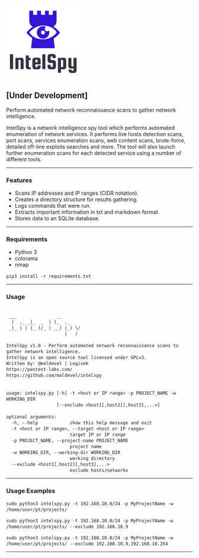 ![Alt text](logo.png?raw=true "Title")

## [Under Development]

Perform automated network reconnaissance scans to gather network intelligence.

IntelSpy is a network intelligence spy tool which performs automated enumeration of network services. It performs live hosts detection scans, port scans, services enumeration scans, web content scans, brute-force, detailed off-line exploits searches and more. The tool will also launch further enumeration scans for each detected service using a number of different tools.

---

### Features

* Scans IP addresses and IP ranges (CIDR notation).
* Creates a directory structure for results gathering.
* Logs commands that were run.
* Extracts important information in txt and markdown format.
* Stores data to an SQLite database.

---

### Requirements

* Python 3
* colorama
* nmap

```
pip3 install -r requirements.txt
```

---

### Usage

```

 ___               __        
  |  ._ _|_  _  | (_  ._     
 _|_ | | |_ (/_ | __) |_) \/ 
                      |   /  
                                
IntelSpy v1.0 - Perform automated network reconnaissance scans to gather network intelligence.
IntelSpy is an open source tool licensed under GPLv3.
Written by: @maldevel | Logisek
https://pentest-labs.com/
https://github.com/maldevel/intelspy


usage: intelspy.py [-h] -t <host or IP range> -p PROJECT_NAME -w WORKING_DIR
                   [--exclude <host1[,host2][,host3],...>]

optional arguments:
  -h, --help            show this help message and exit
  -t <host or IP range>, --target <host or IP range>
                        target IP or IP range
  -p PROJECT_NAME, --project-name PROJECT_NAME
                        project name
  -w WORKING_DIR, --working-dir WORKING_DIR
                        working directory
  --exclude <host1[,host2][,host3],...>
                        exclude hosts/networks

```

---

### Usage Examples

```
sudo python3 intelspy.py -t 192.168.10.0/24 -p MyProjectName -w /home/user/pt/projects/
```

```
sudo python3 intelspy.py -t 192.168.10.0/24 -p MyProjectName -w /home/user/pt/projects/ --exclude 192.168.10.9
```

```
sudo python3 intelspy.py -t 192.168.10.0/24 -p MyProjectName -w /home/user/pt/projects/ --exclude 192.168.10.9,192.168.10.254
```

---
